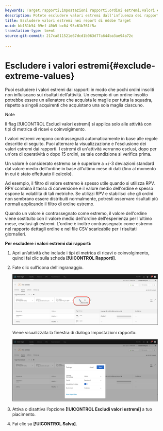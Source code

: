 ```yaml
---
keywords: Target;rapporti;impostazioni rapporti;ordini estremi;valori estremi
description: Potete escludere valori estremi dall'influenza dei rapporti in Adobe Target, in modo che alcuni ordini insoliti non influenzino i risultati dell'attività. Un esempio di un ordine insolito potrebbe essere un allenatore che acquista le maglie per tutta la squadra, rispetto a singoli acquirenti che acquistano una sola maglia ciascuno.
title: Escludere valori estremi nei report di Adobe Target
uuid: bb151b54-09ef-40b5-bc04-95c61b761f5a
translation-type: tm+mt
source-git-commit: 217ca811521e67dcd1b063d77a644ba3ae94a72c

---
```



# Escludere i valori estremi{#exclude-extreme-values}

Puoi escludere i valori estremi dai rapporti in modo che pochi ordini insoliti non influiscano sui risultati dell’attività. Un esempio di un ordine insolito potrebbe essere un allenatore che acquista le maglie per tutta la squadra, rispetto a singoli acquirenti che acquistano una sola maglia ciascuno.

>[!NOTE]
>
>Il flag [!UICONTROL Escludi valori estremi] si applica solo alle attività con tipi di metrica di ricavi e coinvolgimento.

I valori estremi vengono contrassegnati automaticamente in base alle regole descritte di seguito. Puoi alternare la visualizzazione e l'esclusione dei valori estremi dai rapporti. I estremi di un'attività verranno esclusi, dopo per un'ora di operatività o dopo 15 ordini, se tale condizione si verifica prima.

Un valore è considerato estremo se è superiore a +/-3 deviazioni standard dal valore medio dell'ordine in base all'ultimo mese di dati (fino al momento in cui è stato effettuato il calcolo).

Ad esempio, il filtro di valore estremo è spesso utile quando si utilizza RPV. RPV combina il tasso di conversione e il valore medio dell'ordine e spesso espone la volatilità di tali metriche. Se utilizzi RPV e stabilisci che gli ordini non sembrano essere distribuiti normalmente, potresti osservare risultati più normali applicando il filtro di ordine estremo.

Quando un valore è contrassegnato come estremo, il valore dell'ordine viene sostituito con il valore medio dell'ordine dell'esperienza per l'ultimo mese, esclusi gli estremi. L'ordine è inoltre contrassegnato come estremo nel rapporto dettagli ordine e nel file CSV scaricabile per i risultati giornalieri.

**Per escludere i valori estremi dai rapporti:**

1. Apri un’attività che include i tipi di metrica di ricavi o coinvolgimento, quindi fai clic sulla scheda **[!UICONTROL Rapporti]**.
1. Fate clic sull’icona dell’ingranaggio.

   ![Impostazioni dei rapporti](/help/c-reports/c-report-settings/assets/report-settings-gear-icon.png)

   Viene visualizzata la finestra di dialogo Impostazioni  rapporto.

   ![Risultato passaggio](assets/exclude_extreme_values.png)

1. Attiva o disattiva l’opzione **[!UICONTROL Escludi valori estremi]** a tuo piacimento.
1. Fai clic su **[!UICONTROL Salva]**.
